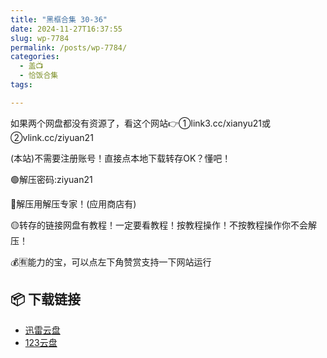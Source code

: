 ```yaml
---
title: "黑框合集 30-36"
date: 2024-11-27T16:37:55
slug: wp-7784
permalink: /posts/wp-7784/
categories:
  - 盖📺
  - 恰饭合集
tags:

---
```


如果两个网盘都没有资源了，看这个网站👉①link3.cc/xianyu21或②vlink.cc/ziyuan21

(本站)不需要注册账号！直接点本地下载转存OK？懂吧！

🟢解压密码:ziyuan21

🔵解压用解压专家！(应用商店有)

🟡转存的链接网盘有教程！一定要看教程！按教程操作！不按教程操作你不会解压！

💰🈶能力的宝，可以点左下角赞赏支持一下网站运行

## 📦 下载链接
- [迅雷云盘](https://blziyuan21.com/pay-download/7784?key=2f7bd1914a&down_id=0)
- [123云盘](https://blziyuan21.com/pay-download/7784?key=2f7bd1914a&down_id=1)

